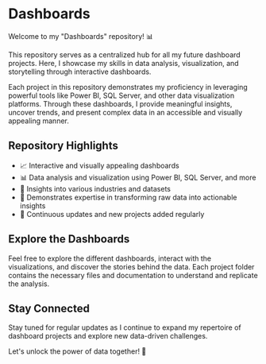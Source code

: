 # Dashboards

Welcome to my "Dashboards" repository! 📊

This repository serves as a centralized hub for all my future dashboard projects. Here, I showcase my skills in data analysis, visualization, and storytelling through interactive dashboards.

Each project in this repository demonstrates my proficiency in leveraging powerful tools like Power BI, SQL Server, and other data visualization platforms. Through these dashboards, I provide meaningful insights, uncover trends, and present complex data in an accessible and visually appealing manner.


## Repository Highlights

- 📈 Interactive and visually appealing dashboards
- 📊 Data analysis and visualization using Power BI, SQL Server, and more
- 🧩 Insights into various industries and datasets
- 🌟 Demonstrates expertise in transforming raw data into actionable insights
- 🚀 Continuous updates and new projects added regularly

## Explore the Dashboards

Feel free to explore the different dashboards, interact with the visualizations, and discover the stories behind the data. Each project folder contains the necessary files and documentation to understand and replicate the analysis.

## Stay Connected

Stay tuned for regular updates as I continue to expand my repertoire of dashboard projects and explore new data-driven challenges.

Let's unlock the power of data together! 🌟
